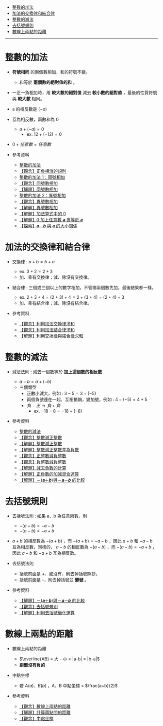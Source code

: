 * [整數的加法](#整數的加法)
* [加法的交換律和結合律](#加法的交換律和結合律)
* [整數的減法](#整數的減法)
* [去括號規則](#去括號規則)
* [數線上兩點的距離](#數線上兩點的距離)
---

# 整數的加法

- **符號相同** 的兩個數相加，和的符號不變。
	- 和等於 **兩個數的絕對值的和** 。

- 一正一負相加時，用 **較大數的絕對值** 減去 **較小數的絕對值** ，最後的性質符號與 **較大數** 相同。

- a 的相反數是 $(-a)$

- 互為相反數，兩數和為 0
  - $a + (-a) = 0$
	- ex. $12+(-12)=0$

- $0 + 任意數 = 任意數$


- 參考資料
  - [整數的加法](https://www.youtube.com/watch?v=a5FGAH0pFGQ "整數的加法")
  - [【觀念】正負相消的規則](https://www.junyiacademy.org/course-compare/math-juni/math-7/j-m7a_tmp/j-m7a-c01/j-m7a-c01-2/v/TIj-OmZm86w "【觀念】正負相消的規則")
  - [整數的加法 1：同號相加](https://youtu.be/gu28np8bHww "整數的加法 1：同號相加")
  - [【觀念】同號數相加](https://www.junyiacademy.org/course-compare/math-juni/math-7/j-m7a_tmp/j-m7a-c01/j-m7a-c01-2/v/3KFNAmX4QHw "【觀念】同號數相加")
  - [【解題】同號數相加](https://www.junyiacademy.org/course-compare/math-juni/math-7/j-m7a_tmp/j-m7a-c01/j-m7a-c01-2/v/ZHHJlYi2W8g "【解題】同號數相加")
  - [整數的加法 2：異號相加](https://youtu.be/AVZcQ3N5E1g "整數的加法 2：異號相加")
  - [【觀念】異號數相加](https://www.junyiacademy.org/course-compare/math-juni/math-7/j-m7a_tmp/j-m7a-c01/j-m7a-c01-2/v/kGNJc-Eq0RM "【觀念】異號數相加")
  - [【解題】異號數相加](https://www.junyiacademy.org/course-compare/math-juni/math-7/j-m7a_tmp/j-m7a-c01/j-m7a-c01-2/v/ChoNOTq3Yr8 "【解題】異號數相加")
  - [【解題】加法算式中的 0](https://www.junyiacademy.org/course-compare/math-juni/math-7/j-m7a_tmp/j-m7a-c01/j-m7a-c01-2/v/u48fI7JY31E "【解題】加法算式中的 0")
  - [【解題】0 加上任意數 𝒂 會等於 𝒂](https://youtu.be/M68GaWr5aQc "【解題】0 加上任意數 𝒂 會等於 𝒂")
  - [【探索】𝒂－𝒃 與 𝒂 的大小關係](https://youtu.be/u331S7iuv0g "【探索】𝒂－𝒃 與 𝒂 的大小關係")

# 加法的交換律和結合律

- 交換律 : $a+b=b+a$
	- ex. $3+2=2+3$
	- 加、乘有交換律；減、除沒有交換律。

- 結合律 : 三個或三個以上的數字相加，不管哪兩個數先加，最後結果都一樣。
	- ex. $2+3+4=(2+3)+4=2+(3+4)=(2+4)+3$
	- 加、乘有結合律；減、除沒有結合律。

- 參考資料
  - [【觀念】利用加法交換律求和](https://www.junyiacademy.org/course-compare/math-juni/math-7/j-m7a_tmp/j-m7a-c01/j-m7a-c01-2/v/tB0mZGrWYlg "【觀念】利用加法交換律求和")
  - [【觀念】利用加法結合律求和](https://www.junyiacademy.org/course-compare/math-juni/math-7/j-m7a_tmp/j-m7a-c01/j-m7a-c01-2/v/snNg_91abrU "【觀念】利用加法結合律求和")
  - [【解題】利用交換律與結合律求和](https://www.junyiacademy.org/course-compare/math-juni/math-7/j-m7a_tmp/j-m7a-c01/j-m7a-c01-2/v/VvrPzTC_Dtg "【解題】利用交換律與結合律求和")

# 整數的減法
- 減法法則 : 減去一個數等於 **加上這個數的相反數**
  - $a-b=a+(-b)$
  - 三個類型
    - 正數小減大，例如 : $3-5=3+(-5)$
    - 兩個負號連在一起，互相抵銷，變加號，例如 : $4-(-5)=4+5$
    - $負-正 \to 負+負$
      - ex. $-18-8=-18+(-8)$

- 參考資料
  - [整數的減法](https://youtu.be/AJhT4xPItAA "整數的減法")
  - [【觀念】整數減正整數](https://www.junyiacademy.org/course-compare/math-juni/math-7/j-m7a_tmp/j-m7a-c01/j-m7a-c01-2/v/W4N9BgzqNNg "【觀念】整數減正整數")
  - [【解題】整數減正整數](https://www.junyiacademy.org/course-compare/math-juni/math-7/j-m7a_tmp/j-m7a-c01/j-m7a-c01-2/v/oUT-1vpd7WE "【解題】整數減正整數")
  - [【解題】整數減正整數差為負數](https://www.junyiacademy.org/course-compare/math-juni/math-7/j-m7a_tmp/j-m7a-c01/j-m7a-c01-2/v/XLsgcSV0MQA "【解題】整數減正整數差為負數")
  - [【觀念】正整數減負整數](https://www.junyiacademy.org/course-compare/math-juni/math-7/j-m7a_tmp/j-m7a-c01/j-m7a-c01-2/v/3geOnkODwgQ "【觀念】正整數減負整數")
  - [【觀念】負整數減負整數](https://www.junyiacademy.org/course-compare/math-juni/math-7/j-m7a_tmp/j-m7a-c01/j-m7a-c01-2/v/8EUEZXSBVtY "【觀念】負整數減負整數")
  - [【解題】減去負數的計算](https://www.junyiacademy.org/course-compare/math-juni/math-7/j-m7a_tmp/j-m7a-c01/j-m7a-c01-2/v/9mPe062XMpk "【解題】減去負數的計算")
  - [【解題】正負數的加減混合運算](https://youtu.be/ojZVrlG6IQ8 "【解題】正負數的加減混合運算")
  - [【解題】－(𝒂＋𝒃)與－𝒂－𝒃 的比較](https://www.junyiacademy.org/course-compare/math-juni/math-7/j-m7a_tmp/j-m7a-c01/j-m7a-c01-2/v/B7dgUVWBDEA "【解題】－(𝒂＋𝒃)與－𝒂－𝒃 的比較")

# 去括號規則
- 去括號法則 : 如果 a、b 為任意兩數，則
	- $-(a+b)=-a-b$
	- $-(a-b)=-a+b$
- $a+b$ 的相反數為 $-(a+b)$ ，而 $-(a+b)=-a-b$ ，因此 $a+b$ 和 $-a-b$ 互為相反數，同樣的， $a-b$ 的相反數為 $-(a-b)$ ，而 $-(a-b)=-a+b$ ，因此 $a-b$ 和 $-a+b$ 互為相反數。

- 去括號法則
	- 括號前面是 +、或沒有，則去掉括號照抄。
	- 括號前面是 -，則去掉括號並 **變號** 。

- 參考資料
  - [【解題】－(𝒂＋𝒃)與－𝒂－𝒃 的比較](https://www.junyiacademy.org/course-compare/math-juni/math-7/j-m7a_tmp/j-m7a-c01/j-m7a-c01-2/v/B7dgUVWBDEA "【解題】－(𝒂＋𝒃)與－𝒂－𝒃 的比較")
  - [【觀念】去括號規則](https://www.junyiacademy.org/course-compare/math-juni/math-7/j-m7a_tmp/j-m7a-c01/j-m7a-c01-2/v/_7kBuSwlqGw "【觀念】去括號規則")
  - [【解題】利用去括號簡化運算](https://www.junyiacademy.org/course-compare/math-juni/math-7/j-m7a_tmp/j-m7a-c01/j-m7a-c01-2/v/ZYCZLzFA-48 "【解題】利用去括號簡化運算")

# 數線上兩點的距離

- 數線上兩點的距離
	- $\overline{AB} = 大 - 小 = |a-b| = |b-a|$
  - **距離沒有負的**

- 中點坐標
	- 若 $A(a)、B(b)$ ，A、B 中點坐標 = $\frac{a+b}{2}$

- 參考資料
  - [【觀念】數線上兩點的距離](https://www.junyiacademy.org/course-compare/math-juni/math-7/j-m7a_tmp/j-m7a-c01/j-m7a-c01-2/v/w6NwiYnTxHM "【觀念】數線上兩點的距離")
  - [【解題】計算兩點間的距離](https://www.junyiacademy.org/course-compare/math-juni/math-7/j-m7a_tmp/j-m7a-c01/j-m7a-c01-2/v/MPah6dJe7-0 "【解題】計算兩點間的距離")
  - [【觀念】中點坐標](https://www.junyiacademy.org/course-compare/math-juni/math-7/j-m7a_tmp/j-m7a-c01/j-m7a-c01-2/v/pP2ZEr9demg "【觀念】中點坐標")